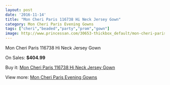```yaml
---
layout: post
date: '2016-11-14'
title: "Mon Cheri Paris 116738 Hi Neck Jersey Gown"
category: Mon Cheri Paris Evening Gowns
tags: ["cheri","beaded","party","prom","gown"]
image: http://www.princessan.com/30653-thickbox_default/mon-cheri-paris-116738-hi-neck-jersey-gown.jpg
---
```

Mon Cheri Paris 116738 Hi Neck Jersey Gown

On Sales: **$404.99**
<a href="https://www.princessan.com/en/13905-mon-cheri-paris-116738-hi-neck-jersey-gown.html"><amp-img layout="responsive" width="600" height="600" src="//www.princessan.com/30653-thickbox_default/mon-cheri-paris-116738-hi-neck-jersey-gown.jpg" alt="Mon Cheri Paris 116738 Hi Neck Jersey Gown 0" /></a>
<a href="https://www.princessan.com/en/13905-mon-cheri-paris-116738-hi-neck-jersey-gown.html"><amp-img layout="responsive" width="600" height="600" src="//www.princessan.com/30654-thickbox_default/mon-cheri-paris-116738-hi-neck-jersey-gown.jpg" alt="Mon Cheri Paris 116738 Hi Neck Jersey Gown 1" /></a>

Buy it: [Mon Cheri Paris 116738 Hi Neck Jersey Gown](https://www.princessan.com/en/13905-mon-cheri-paris-116738-hi-neck-jersey-gown.html "Mon Cheri Paris 116738 Hi Neck Jersey Gown")

View more: [Mon Cheri Paris Evening Gowns](https://www.princessan.com/en/103- "Mon Cheri Paris Evening Gowns")